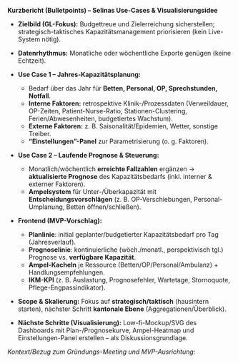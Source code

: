 **Kurzbericht (Bulletpoints) – Selinas Use-Cases & Visualisierungsidee**

* **Zielbild (GL-Fokus):** Budgettreue und Zielerreichung sicherstellen; strategisch-taktisches Kapazitätsmanagement priorisieren (kein Live-System nötig).
* **Datenrhythmus:** Monatliche oder wöchentliche Exporte genügen (keine Echtzeit).
* **Use Case 1 – Jahres-Kapazitätsplanung:**

  * Bedarf über das Jahr für **Betten, Personal, OP, Sprechstunden, Notfall**.
  * **Interne Faktoren:** retrospektive Klinik-/Prozessdaten (Verweildauer, OP-Zeiten, Patient-Nurse-Ratio, Stationen-Clustering, Ferien/Abwesenheiten, budgetiertes Wachstum).
  * **Externe Faktoren:** z. B. Saisonalität/Epidemien, Wetter, sonstige Treiber.
  * **“Einstellungen”-Panel** zur Parametrisierung (o. g. Faktoren).
* **Use Case 2 – Laufende Prognose & Steuerung:**

  * Monatlich/wöchentlich **erreichte Fallzahlen** ergänzen → **aktualisierte Prognose** des Kapazitätsbedarfs (inkl. interner & externer Faktoren).
  * **Ampelsystem** für Unter-/Überkapazität mit **Entscheidungsvorschlägen** (z. B. OP-Verschiebungen, Personal-Umplanung, Betten öffnen/schließen).
* **Frontend (MVP-Vorschlag):**

  * **Planlinie**: initial geplanter/budgetierter Kapazitätsbedarf pro Tag (Jahresverlauf).
  * **Prognoselinie**: kontinuierliche (wöch./monatl., perspektivisch tgl.) Prognose vs. **verfügbare Kapazität**.
  * **Ampel-Kacheln** je Ressource (Betten/OP/Personal/Ambulanz) + Handlungsempfehlungen.
  * **IKM-KPI** (z. B. Auslastung, Prognosefehler, Wartetage, Stornoquote, Pflege-Engpassindikator).
* **Scope & Skalierung:** Fokus auf **strategisch/taktisch** (hausintern starten), nächster Schritt **kantonale Ebene** (Aggregationen/Überblick).
* **Nächste Schritte (Visualisierung):** Low-fi-Mockup/SVG des Dashboards mit Plan-/Prognosekurve, Ampel-Heatmap und Einstellungen-Panel erstellen – als Diskussionsgrundlage.

*Kontext/Bezug zum Gründungs-Meeting und MVP-Ausrichtung:* 

